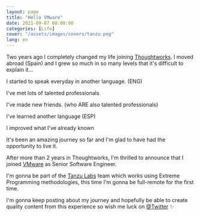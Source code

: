 ```yaml
---
layout: page
title: "Hello VMware"
date: 2021-09-07 08:00:00
categories: [Life]
cover: "/assets/images/covers/tanzu.png"
lang: en
---
```


Two years ago I completely changed my life joining [Thoughtworks](https://www.thoughtworks.com/). I moved abroad (Spain) and I grew so much in so many levels that it's difficult to explain it...

I started to speak everyday in another language. (ENG)

I've met lots of talented professionals

I've made new friends. (who ARE also talented professionals)

I've learned another language (ESP)

I improved what I've already known

It's been an amazing journey so far and I'm glad to have had the opportunity to live it.

After more than 2 years in Thoughtworks, I'm thrilled to announce that I joined [VMware](https://www.vmware.com/) as Senior Software Engineer.

I'm gonna be part of the [Tanzu Labs](https://tanzu.vmware.com/en/labs) team which works using Extreme Programming methodologies, this time I'm gonna be full-remote for the first time.

I'm gonna keep posting about my journey and hopefully be able to create quality content from this experience so wish me luck on [@Twitter](https://twitter.com/DLion92) ✨
